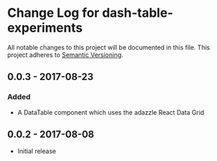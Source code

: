 # Change Log for dash-table-experiments
All notable changes to this project will be documented in this file.
This project adheres to [Semantic Versioning](http://semver.org/).

## 0.0.3 - 2017-08-23
### Added
- A DataTable component which uses the adazzle React Data Grid

## 0.0.2 - 2017-08-08
- Initial release
